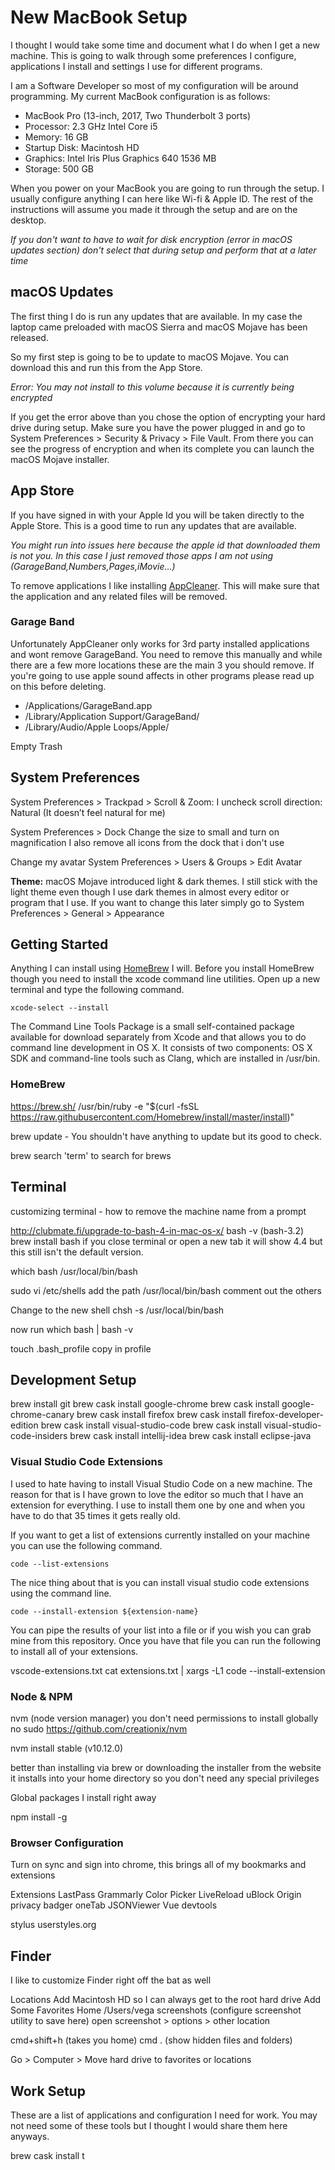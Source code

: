 # New MacBook Setup

I thought I would take some time and document what I do when I get a new machine. This is going to walk through some preferences I configure, applications I install and settings I use for different programs. 

I am a Software Developer so most of my configuration will be around programming. My current MacBook configuration is as follows: 

* MacBook Pro (13-inch, 2017, Two Thunderbolt 3 ports)
* Processor: 2.3 GHz Intel Core i5
* Memory: 16 GB
* Startup Disk: Macintosh HD
* Graphics: Intel Iris Plus Graphics 640 1536 MB
* Storage: 500 GB

When you power on your MacBook you are going to run through the setup. I usually configure anything I can here like Wi-fi & Apple ID. The rest of the instructions will assume you made it through the setup and are on the desktop.

*If you don't want to have to wait for disk encryption (error in macOS updates section) don't select that during setup and perform that at a later time*

## macOS Updates

The first thing I do is run any updates that are available. In my case the laptop came preloaded with macOS Sierra and macOS Mojave has been released. 

So my first step is going to be to update to macOS Mojave. You can download this and run this from the App Store.

*Error: You may not install to this volume because it is currently being encrypted* 

If you get the error above than you chose the option of encrypting your hard drive during setup. Make sure you have the power plugged in and go to System Preferences > Security & Privacy > File Vault. From there you can see the progress of encryption and when its complete you can launch the macOS Mojave installer. 

## App Store

If you have signed in with your Apple Id you will be taken directly to the Apple Store. This is a good time to run any updates that are available. 

*You might run into issues here because the apple id that downloaded them is not you. In this case I just removed those apps I am not using (GarageBand,Numbers,Pages,iMovie...)*

To remove applications I like installing [AppCleaner](https://freemacsoft.net/appcleaner/). This will make sure that the application and any related files will be removed.  

### Garage Band

Unfortunately AppCleaner only works for 3rd party installed applications and wont remove GarageBand. You need to remove this manually and while there are a few more locations these are the main 3 you should remove. If you're going to use apple sound affects in other programs please read up on this before deleting. 

* /Applications/GarageBand.app
* /Library/Application Support/GarageBand/
* /Library/Audio/Apple Loops/Apple/

Empty Trash

## System Preferences

System Preferences > Trackpad > Scroll & Zoom: 
I uncheck scroll direction: Natural (It doesn’t feel natural for me) 

System Preferences > Dock
Change the size to small and turn on magnification
I also remove all icons from the dock that i don't use


Change my avatar
System Preferences > Users & Groups > Edit Avatar

**Theme:**
macOS Mojave introduced light & dark themes. I still stick with the light theme even though I use dark themes in almost every editor or program that I use. If you want to change this later simply go to System Preferences > General > Appearance

## Getting Started 

Anything I can install using [HomeBrew](https://brew.sh/) I will. Before you install HomeBrew though you need to install the xcode command line utilities. Open up a new terminal and type the following command.

```
xcode-select --install
```

The Command Line Tools Package is a small self-contained package available for download separately from Xcode and that allows you to do command line development in OS X. It consists of two components: OS X SDK and command-line tools such as Clang, which are installed in /usr/bin.

### HomeBrew

https://brew.sh/ 
/usr/bin/ruby -e "$(curl -fsSL https://raw.githubusercontent.com/Homebrew/install/master/install)"

brew update - You shouldn't have anything to update but its good to check. 

brew search 'term' to search for brews

## Terminal 

customizing terminal - how to remove the machine name from a prompt

http://clubmate.fi/upgrade-to-bash-4-in-mac-os-x/
bash -v (bash-3.2)
brew install bash
if you close terminal or open a new tab it will show 4.4 but this still isn't the default version.

which bash
/usr/local/bin/bash

sudo vi /etc/shells
add the path /usr/local/bin/bash
comment out the others

Change to the new shell
chsh -s /usr/local/bin/bash 


now run which bash | bash -v

touch .bash_profile
copy in profile


## Development Setup

brew install git
brew cask install google-chrome
brew cask install google-chrome-canary
brew cask install firefox
brew cask install firefox-developer-edition
brew cask install visual-studio-code
brew cask install visual-studio-code-insiders
brew cask install intellij-idea
brew cask install eclipse-java


### Visual Studio Code Extensions

I used to hate having to install Visual Studio Code on a new machine. The reason for that is I have grown to love the editor so much that I have an extension for everything. I use to install them one by one and when you have to do that 35 times it gets really old. 

If you want to get a list of extensions currently installed on your machine you can use the following command. 

```
code --list-extensions
```

The nice thing about that is you can install visual studio code extensions using the command line.

```
code --install-extension ${extension-name}
```

You can pipe the results of your list into a file or if you wish you can grab mine from this repository. Once you have that file you can run the following to install all of your extensions. 

vscode-extensions.txt
cat extensions.txt | xargs -L1 code --install-extension


### Node & NPM 

nvm (node version manager)
you don't need permissions to install globally
no sudo
https://github.com/creationix/nvm

nvm install stable (v10.12.0)

better than installing via brew or downloading the installer from the website
it installs into your home directory so you don't need any special privileges 

Global packages I install right away

npm install -g 

### Browser Configuration

Turn on sync and sign into chrome, this brings all of my bookmarks and extensions

Extensions
LastPass
Grammarly
Color Picker
LiveReload
uBlock Origin
privacy badger 
oneTab
JSONViewer
Vue devtools

stylus
userstyles.org



## Finder

I like to customize Finder right off the bat as well

Locations
Add Macintosh HD so I can always get to the root hard drive
Add Some Favorites
Home /Users/vega
screenshots (configure screenshot utility to save here)
open screenshot > options > other location 

cmd+shift+h (takes you home)
cmd . (show hidden files and folders)

Go > Computer > Move hard drive to favorites or locations

## Work Setup

These are a list of applications and configuration I need for work. You may not need some of these tools but I thought I would share them here anyways.

brew cask install t






